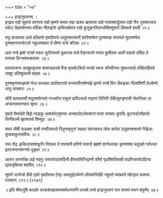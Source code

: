 +++
title = "०७"

+++
इन्द्रानुवचनम् ।  
इन्द्राय राज्ञे सूकरो वरुणाय राज्ञे कृष्णो यमाय राज्ञ ऋश्य ऋषभाय राज्ञे गवयश्शार्दूलाय राज्ञे गौरः पुरुषराजाय मर्कटः क्षिप्रश्येनस्य वर्तिका नीलङ्गोः कृमिस्सोमाय राज्ञे कुलुङ्गस्सिन्धोश्शिशूमारो हिमवतो हस्ती ॥१॥  
  
मयुः प्राजापत्य उलो हलिक्ष्णो वृषदँशस्ते धातुस्सरस्वत्यै शारिश्श्येता पुरुषवाक् सरस्वते शुकश्श्येतः पुरुषवागारण्योऽजो नकुलश्शका ते पौष्णा वाचे क्रौञ्चः ॥२॥  
  
अपां नप्त्रे झषो नाक्रो मकरः पुलीरयस्ते कूवरस्य वाचे पैङ्गराजो भगाय कुषीतक आती वाहसो दर्विदा ते वायव्या दिग्भ्यश्चक्रवाकः ॥३॥  
  
बलायाजगर आखुस्सृजया शयाण्डकस्ते मैत्रा मृत्यवेऽसितो मन्यवे स्वजः कौम्भीनसः पुष्करसादो लोहिताहिस्ते त्वाष्ट्राः प्रतिश्रुत्कायै वाहसः ॥४॥  
  
पुरुषमृगश्चन्द्रमसे गोधा कालका दार्वाघाटस्ते वनस्पतीनामेण्यह्ने कृष्णो रात्र्यै पिगः क्ष्विङ्का नीलशीर्ष्णी तेऽर्यम्णो धातुः कक्कटः ॥५॥  
  
सौरी बलाकर्श्यो मयूरश्श्येनस्ते गन्धर्वाणां वसूनां कपिञ्जलो रुद्राणां तित्तिरी रोहित्कुण्डृणाची गोलत्तिका ता अप्सरसामरण्याय सृमरः ॥६॥  
  
पृषतो वैश्वदेवो बिद्वो न्यङ्कुः कशस्तेऽनुमत्या अन्यवापोऽर्धमासानां मासां कश्यपः कुवयिः कुटरुर्दात्यौहस्ते सिनीवाल्यै बृहस्पतये शिम्युटः ॥७॥  
  
शका भौमी पाङ्क्तः कशो मन्थीलवस्ते पितॄणामृतूनां जहका संवत्सराय लोपा कपोत उलूकश्शशस्ते नैर्ऋताः कुकवाकुस्सावित्रः ॥८॥  
  
रुरू रौद्रः कृकिलासश्शकुनिः पिप्पका ते शरव्यायै हरिणो मारुतो ब्रह्मणे शार्गस्तरक्षः कृष्णश्श्वा चतुरक्षो गर्दभस्त इतरजनानामग्नये धूङ्क्षा ॥९॥  
  
अलज आन्तरिक्ष उद्रो मद्गुः प्लवस्तेऽपामदित्यै हँससाचिरिन्द्राण्यै कीर्षा गृध्रश्शितिकक्षी वार्ध्रीणसस्तेऽदित्या द्यावापृथिव्या श्वावित् ॥१०॥  
  
सुपर्णः पार्जन्यो हँसो वृको वृषदँशस्त ऐन्द्रा अपामुद्रोऽर्यम्णो लोपाशस्सिँहो नकुलो व्याघ्रस्ते महेन्द्राय कामाय परस्वान् ॥११॥ [२९७९]  
  
  
॥ इति श्रीयजुषि काठके चरकशाखायामश्वमेधनामनि पञ्चमे ग्रन्थे इन्द्रानुवचनं नाम सप्तमं वचनं संपूर्णम् ॥७॥